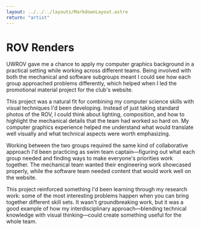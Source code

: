 ```yaml
---
layout: ../../../layouts/MarkdownLayout.astro
return: "artist"
---
```


# ROV Renders

UWROV gave me a chance to apply my computer graphics background in a practical setting while working across different teams. Being involved with both the mechanical and software subgroups meant I could see how each group approached problems differently, which helped when I led the promotional material project for the club's website.

This project was a natural fit for combining my computer science skills with visual techniques I'd been developing. Instead of just taking standard photos of the ROV, I could think about lighting, composition, and how to highlight the mechanical details that the team had worked so hard on. My computer graphics experience helped me understand what would translate well visually and what technical aspects were worth emphasizing.

Working between the two groups required the same kind of collaborative approach I'd been practicing as swim team captain—figuring out what each group needed and finding ways to make everyone's priorities work together. The mechanical team wanted their engineering work showcased properly, while the software team needed content that would work well on the website.

This project reinforced something I'd been learning through my research work: some of the most interesting problems happen when you can bring together different skill sets. It wasn't groundbreaking work, but it was a good example of how my interdisciplinary approach—blending technical knowledge with visual thinking—could create something useful for the whole team.